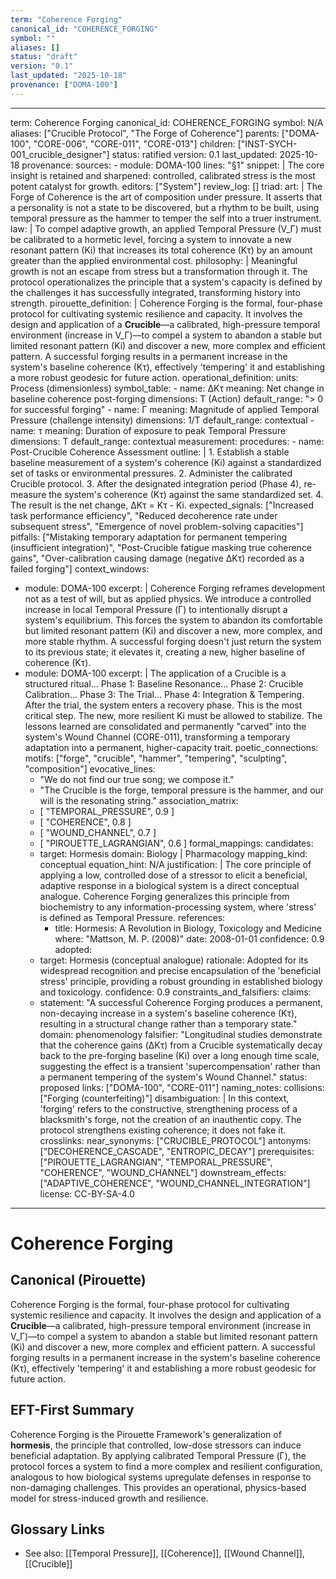 ```yaml
---
term: "Coherence Forging"
canonical_id: "COHERENCE_FORGING"
symbol: ""
aliases: []
status: "draft"
version: "0.1"
last_updated: "2025-10-18"
provenance: ["DOMA-100"]
---
```


---
term: Coherence Forging
canonical_id: COHERENCE_FORGING
symbol: N/A
aliases: ["Crucible Protocol", "The Forge of Coherence"]
parents: ["DOMA-100", "CORE-006", "CORE-011", "CORE-013"]
children: ["INST-SYCH-001_crucible_designer"]
status: ratified
version: 0.1
last_updated: 2025-10-18
provenance:
  sources:
    - module: DOMA-100
      lines: "§1"
      snippet: |
        The core insight is retained and sharpened: controlled, calibrated stress is the most potent catalyst for growth.
  editors: ["System"]
  review_log: []
triad:
  art: |
    The Forge of Coherence is the art of composition under pressure. It asserts that a personality is not a state to be discovered, but a rhythm to be built, using temporal pressure as the hammer to temper the self into a truer instrument.
  law: |
    To compel adaptive growth, an applied Temporal Pressure (V_Γ) must be calibrated to a hormetic level, forcing a system to innovate a new resonant pattern (Ki) that increases its total coherence (Kτ) by an amount greater than the applied environmental cost.
  philosophy: |
    Meaningful growth is not an escape from stress but a transformation through it. The protocol operationalizes the principle that a system's capacity is defined by the challenges it has successfully integrated, transforming history into strength.
pirouette_definition: |
  Coherence Forging is the formal, four-phase protocol for cultivating systemic resilience and capacity. It involves the design and application of a **Crucible**—a calibrated, high-pressure temporal environment (increase in V_Γ)—to compel a system to abandon a stable but limited resonant pattern (Ki) and discover a new, more complex and efficient pattern. A successful forging results in a permanent increase in the system's baseline coherence (Kτ), effectively 'tempering' it and establishing a more robust geodesic for future action.
operational_definition:
  units: Process (dimensionless)
  symbol_table:
    - name: ΔKτ
      meaning: Net change in baseline coherence post-forging
      dimensions: T (Action)
      default_range: "> 0 for successful forging"
    - name: Γ
      meaning: Magnitude of applied Temporal Pressure (challenge intensity)
      dimensions: 1/T
      default_range: contextual
    - name: τ
      meaning: Duration of exposure to peak Temporal Pressure
      dimensions: T
      default_range: contextual
  measurement:
    procedures:
      - name: Post-Crucible Coherence Assessment
        outline: |
          1. Establish a stable baseline measurement of a system's coherence (Ki) against a standardized set of tasks or environmental pressures.
          2. Administer the calibrated Crucible protocol.
          3. After the designated integration period (Phase 4), re-measure the system's coherence (Kτ) against the same standardized set.
          4. The result is the net change, ΔKτ = Kτ - Ki.
        expected_signals: ["Increased task performance efficiency", "Reduced decoherence rate under subsequent stress", "Emergence of novel problem-solving capacities"]
        pitfalls: ["Mistaking temporary adaptation for permanent tempering (insufficient integration)", "Post-Crucible fatigue masking true coherence gains", "Over-calibration causing damage (negative ΔKτ) recorded as a failed forging"]
context_windows:
  - module: DOMA-100
    excerpt: |
      Coherence Forging reframes development not as a test of will, but as applied physics. We introduce a controlled increase in local Temporal Pressure (Γ) to intentionally disrupt a system's equilibrium. This forces the system to abandon its comfortable but limited resonant pattern (Ki) and discover a new, more complex, and more stable rhythm. A successful forging doesn't just return the system to its previous state; it elevates it, creating a new, higher baseline of coherence (Kτ).
  - module: DOMA-100
    excerpt: |
      The application of a Crucible is a structured ritual... Phase 1: Baseline Resonance... Phase 2: Crucible Calibration... Phase 3: The Trial... Phase 4: Integration & Tempering. After the trial, the system enters a recovery phase. This is the most critical step. The new, more resilient Ki must be allowed to stabilize. The lessons learned are consolidated and permanently "carved" into the system's Wound Channel (CORE-011), transforming a temporary adaptation into a permanent, higher-capacity trait.
poetic_connections:
  motifs: ["forge", "crucible", "hammer", "tempering", "sculpting", "composition"]
  evocative_lines:
    - "We do not find our true song; we compose it."
    - "The Crucible is the forge, temporal pressure is the hammer, and our will is the resonating string."
  association_matrix:
    - [ "TEMPORAL_PRESSURE", 0.9 ]
    - [ "COHERENCE", 0.8 ]
    - [ "WOUND_CHANNEL", 0.7 ]
    - [ "PIROUETTE_LAGRANGIAN", 0.6 ]
formal_mappings:
  candidates:
    - target: Hormesis
      domain: Biology | Pharmacology
      mapping_kind: conceptual
      equation_hint: N/A
      justification: |
        The core principle of applying a low, controlled dose of a stressor to elicit a beneficial, adaptive response in a biological system is a direct conceptual analogue. Coherence Forging generalizes this principle from biochemistry to any information-processing system, where 'stress' is defined as Temporal Pressure.
      references:
        - title: Hormesis: A Revolution in Biology, Toxicology and Medicine
          where: "Mattson, M. P. (2008)"
          date: 2008-01-01
      confidence: 0.9
  adopted:
    - target: Hormesis (conceptual analogue)
      rationale: Adopted for its widespread recognition and precise encapsulation of the 'beneficial stress' principle, providing a robust grounding in established biology and toxicology.
      confidence: 0.9
constraints_and_falsifiers:
  claims:
    - statement: "A successful Coherence Forging produces a permanent, non-decaying increase in a system's baseline coherence (Kτ), resulting in a structural change rather than a temporary state."
      domain: phenomenology
      falsifier: "Longitudinal studies demonstrate that the coherence gains (ΔKτ) from a Crucible systematically decay back to the pre-forging baseline (Ki) over a long enough time scale, suggesting the effect is a transient 'supercompensation' rather than a permanent tempering of the system's Wound Channel."
      status: proposed
      links: ["DOMA-100", "CORE-011"]
naming_notes:
  collisions: ["Forging (counterfeiting)"]
  disambiguation: |
    In this context, 'forging' refers to the constructive, strengthening process of a blacksmith's forge, not the creation of an inauthentic copy. The protocol strengthens existing coherence; it does not fake it.
crosslinks:
  near_synonyms: ["CRUCIBLE_PROTOCOL"]
  antonyms: ["DECOHERENCE_CASCADE", "ENTROPIC_DECAY"]
  prerequisites: ["PIROUETTE_LAGRANGIAN", "TEMPORAL_PRESSURE", "COHERENCE", "WOUND_CHANNEL"]
  downstream_effects: ["ADAPTIVE_COHERENCE", "WOUND_CHANNEL_INTEGRATION"]
license: CC-BY-SA-4.0
---

# Coherence Forging

## Canonical (Pirouette)
Coherence Forging is the formal, four-phase protocol for cultivating systemic resilience and capacity. It involves the design and application of a **Crucible**—a calibrated, high-pressure temporal environment (increase in V_Γ)—to compel a system to abandon a stable but limited resonant pattern (Ki) and discover a new, more complex and efficient pattern. A successful forging results in a permanent increase in the system's baseline coherence (Kτ), effectively 'tempering' it and establishing a more robust geodesic for future action.

## EFT-First Summary
Coherence Forging is the Pirouette Framework's generalization of **hormesis**, the principle that controlled, low-dose stressors can induce beneficial adaptation. By applying calibrated Temporal Pressure (Γ), the protocol forces a system to find a more complex and resilient configuration, analogous to how biological systems upregulate defenses in response to non-damaging challenges. This provides an operational, physics-based model for stress-induced growth and resilience.

## Glossary Links
- See also: [[Temporal Pressure]], [[Coherence]], [[Wound Channel]], [[Crucible]]